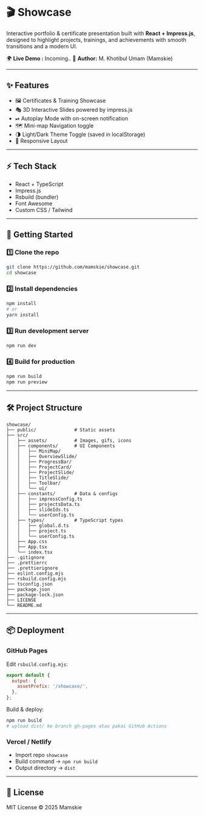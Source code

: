# 🎬 Showcase

Interactive portfolio & certificate presentation built with **React + Impress.js**, designed to highlight projects, trainings, and achievements with smooth transitions and a modern UI.  

🌍 **Live Demo :** Incoming..
👤 **Author:** M. Khotibul Umam (Mamskie)  

---

## ✨ Features
- 🖼 Certificates & Training Showcase
- 🎭 3D Interactive Slides powered by impress.js
- ⏯ Autoplay Mode with on-screen notification
- 🗺 Mini-map Navigation toggle
- 🌗 Light/Dark Theme Toggle (saved in localStorage)
- 📱 Responsive Layout

---

## ⚡ Tech Stack
- React + TypeScript
- Impress.js
- Rsbuild (bundler)
- Font Awesome
- Custom CSS / Tailwind

---

## 🚀 Getting Started

### 1️⃣ Clone the repo
```bash
git clone https://github.com/mamskie/showcase.git
cd showcase
```

### 2️⃣ Install dependencies
```bash
npm install
# or
yarn install
```

### 3️⃣ Run development server
```bash
npm run dev
```

### 4️⃣ Build for production
```bash
npm run build
npm run preview
```

---

## 🛠 Project Structure
```
showcase/
├── public/              # Static assets
├── src/
│   ├── assets/          # Images, gifs, icons
│   ├── components/      # UI Components
│   │   ├── MiniMap/
│   │   ├── OverviewSlide/
│   │   ├── ProgressBar/
│   │   ├── ProjectCard/
│   │   ├── ProjectSlide/
│   │   ├── TitleSlide/
│   │   ├── Toolbar/
│   │   └── ui/
│   ├── constants/       # Data & configs
│   │   ├── impressConfig.ts
│   │   ├── projectsData.ts
│   │   ├── slideIds.ts
│   │   └── userConfig.ts
│   ├── types/           # TypeScript types
│   │   ├── global.d.ts
│   │   ├── project.ts
│   │   └── userConfig.ts
│   ├── App.css
│   ├── App.tsx
│   └── index.tsx
├── .gitignore
├── .prettierrc
├── .prettierignore
├── eslint.config.mjs
├── rsbuild.config.mjs
├── tsconfig.json
├── package.json
├── package-lock.json
├── LICENSE
└── README.md
```

---

## 📦 Deployment

### GitHub Pages
Edit `rsbuild.config.mjs`:
```js
export default {
  output: {
    assetPrefix: '/showcase/',
  },
};
```

Build & deploy:
```bash
npm run build
# upload dist/ ke branch gh-pages atau pakai GitHub Actions
```

### Vercel / Netlify
- Import repo `showcase`
- Build command → `npm run build`
- Output directory → `dist`

---

## 📜 License
MIT License © 2025 Mamskie

